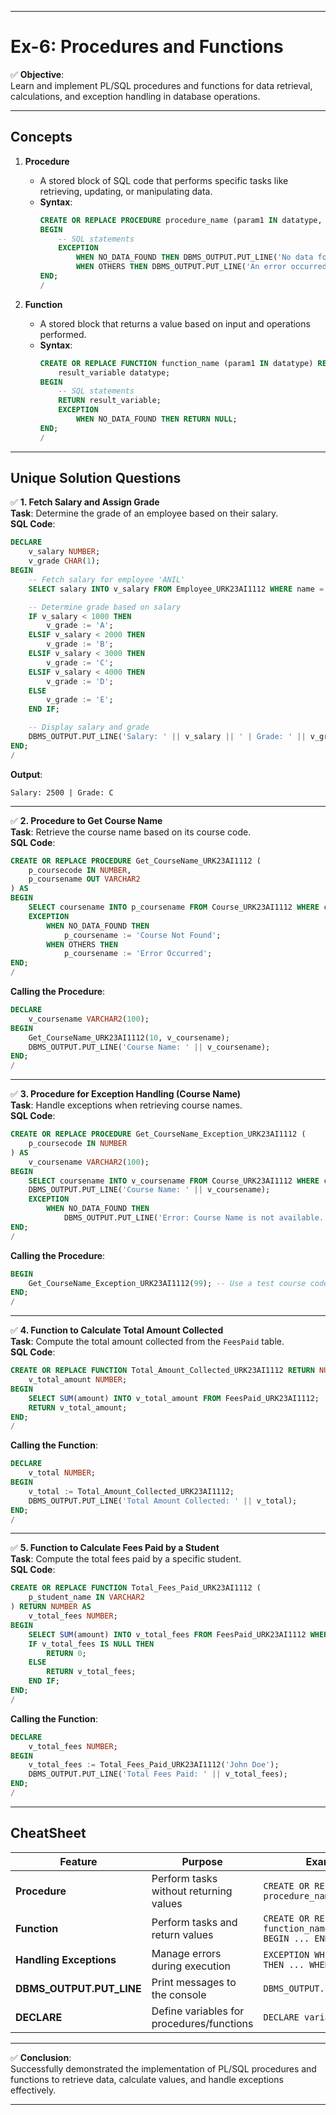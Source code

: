 
---

# **Ex-6: Procedures and Functions**

✅ **Objective**:  
Learn and implement PL/SQL procedures and functions for data retrieval, calculations, and exception handling in database operations.

---

## **Concepts**

1. **Procedure**  
   - A stored block of SQL code that performs specific tasks like retrieving, updating, or manipulating data.  
   - **Syntax**:  
     ```sql
     CREATE OR REPLACE PROCEDURE procedure_name (param1 IN datatype, param2 OUT datatype) AS
     BEGIN
         -- SQL statements
         EXCEPTION
             WHEN NO_DATA_FOUND THEN DBMS_OUTPUT.PUT_LINE('No data found.');
             WHEN OTHERS THEN DBMS_OUTPUT.PUT_LINE('An error occurred.');
     END;
     / 
     ```

2. **Function**  
   - A stored block that returns a value based on input and operations performed.  
   - **Syntax**:  
     ```sql
     CREATE OR REPLACE FUNCTION function_name (param1 IN datatype) RETURN datatype AS
         result_variable datatype;
     BEGIN
         -- SQL statements
         RETURN result_variable;
         EXCEPTION
             WHEN NO_DATA_FOUND THEN RETURN NULL;
     END;
     /
     ```

---

## **Unique Solution Questions**

✅ **1. Fetch Salary and Assign Grade**  
**Task**: Determine the grade of an employee based on their salary.  
**SQL Code**:  
```sql
DECLARE
    v_salary NUMBER;
    v_grade CHAR(1);
BEGIN
    -- Fetch salary for employee 'ANIL'
    SELECT salary INTO v_salary FROM Employee_URK23AI1112 WHERE name = 'ANIL';

    -- Determine grade based on salary
    IF v_salary < 1000 THEN
        v_grade := 'A';
    ELSIF v_salary < 2000 THEN
        v_grade := 'B';
    ELSIF v_salary < 3000 THEN
        v_grade := 'C';
    ELSIF v_salary < 4000 THEN
        v_grade := 'D';
    ELSE
        v_grade := 'E';
    END IF;

    -- Display salary and grade
    DBMS_OUTPUT.PUT_LINE('Salary: ' || v_salary || ' | Grade: ' || v_grade);
END;
/
```

**Output**:
```plaintext
Salary: 2500 | Grade: C
```

---

✅ **2. Procedure to Get Course Name**  
**Task**: Retrieve the course name based on its course code.  
**SQL Code**:  
```sql
CREATE OR REPLACE PROCEDURE Get_CourseName_URK23AI1112 (
    p_coursecode IN NUMBER,
    p_coursename OUT VARCHAR2
) AS
BEGIN
    SELECT coursename INTO p_coursename FROM Course_URK23AI1112 WHERE coursecode = p_coursecode;
    EXCEPTION
        WHEN NO_DATA_FOUND THEN
            p_coursename := 'Course Not Found';
        WHEN OTHERS THEN
            p_coursename := 'Error Occurred';
END;
/
```

**Calling the Procedure**:  
```sql
DECLARE
    v_coursename VARCHAR2(100);
BEGIN
    Get_CourseName_URK23AI1112(10, v_coursename);
    DBMS_OUTPUT.PUT_LINE('Course Name: ' || v_coursename);
END;
/
```

---

✅ **3. Procedure for Exception Handling (Course Name)**  
**Task**: Handle exceptions when retrieving course names.  
**SQL Code**:  
```sql
CREATE OR REPLACE PROCEDURE Get_CourseName_Exception_URK23AI1112 (
    p_coursecode IN NUMBER
) AS
    v_coursename VARCHAR2(100);
BEGIN
    SELECT coursename INTO v_coursename FROM Course_URK23AI1112 WHERE coursecode = p_coursecode;
    DBMS_OUTPUT.PUT_LINE('Course Name: ' || v_coursename);
    EXCEPTION
        WHEN NO_DATA_FOUND THEN
            DBMS_OUTPUT.PUT_LINE('Error: Course Name is not available.');
END;
/
```

**Calling the Procedure**:  
```sql
BEGIN
    Get_CourseName_Exception_URK23AI1112(99); -- Use a test course code
END;
/
```

---

✅ **4. Function to Calculate Total Amount Collected**  
**Task**: Compute the total amount collected from the `FeesPaid` table.  
**SQL Code**:  
```sql
CREATE OR REPLACE FUNCTION Total_Amount_Collected_URK23AI1112 RETURN NUMBER AS
    v_total_amount NUMBER;
BEGIN
    SELECT SUM(amount) INTO v_total_amount FROM FeesPaid_URK23AI1112;
    RETURN v_total_amount;
END;
/
```

**Calling the Function**:  
```sql
DECLARE
    v_total NUMBER;
BEGIN
    v_total := Total_Amount_Collected_URK23AI1112;
    DBMS_OUTPUT.PUT_LINE('Total Amount Collected: ' || v_total);
END;
/
```

---

✅ **5. Function to Calculate Fees Paid by a Student**  
**Task**: Compute the total fees paid by a specific student.  
**SQL Code**:  
```sql
CREATE OR REPLACE FUNCTION Total_Fees_Paid_URK23AI1112 (
    p_student_name IN VARCHAR2
) RETURN NUMBER AS
    v_total_fees NUMBER;
BEGIN
    SELECT SUM(amount) INTO v_total_fees FROM FeesPaid_URK23AI1112 WHERE rollno = (SELECT rollno FROM Student_URK23AI1112 WHERE name = p_student_name);
    IF v_total_fees IS NULL THEN
        RETURN 0;
    ELSE
        RETURN v_total_fees;
    END IF;
END;
/
```

**Calling the Function**:  
```sql
DECLARE
    v_total_fees NUMBER;
BEGIN
    v_total_fees := Total_Fees_Paid_URK23AI1112('John Doe');
    DBMS_OUTPUT.PUT_LINE('Total Fees Paid: ' || v_total_fees);
END;
/
```

---

## **CheatSheet**

| **Feature**               | **Purpose**                                     | **Example Syntax**                                                                 |
|----------------------------|------------------------------------------------|------------------------------------------------------------------------------------|
| **Procedure**              | Perform tasks without returning values         | `CREATE OR REPLACE PROCEDURE procedure_name AS BEGIN ... END;`                    |
| **Function**               | Perform tasks and return values                | `CREATE OR REPLACE FUNCTION function_name RETURN datatype AS BEGIN ... END;`       |
| **Handling Exceptions**    | Manage errors during execution                 | `EXCEPTION WHEN NO_DATA_FOUND THEN ... WHEN OTHERS THEN ...;`                      |
| **DBMS_OUTPUT.PUT_LINE**   | Print messages to the console                  | `DBMS_OUTPUT.PUT_LINE('Message');`                                                |
| **DECLARE**                | Define variables for procedures/functions      | `DECLARE variable_name datatype;`                                                 |

---

✅ **Conclusion**:  
Successfully demonstrated the implementation of PL/SQL procedures and functions to retrieve data, calculate values, and handle exceptions effectively.

---
